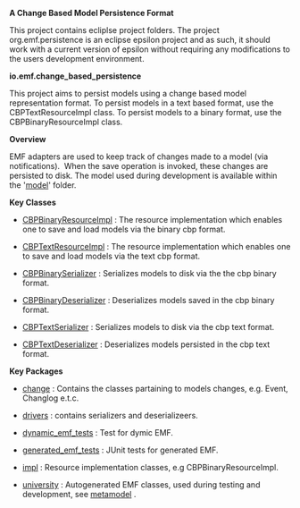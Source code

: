 <p><strong>A Change Based Model Persistence Format</strong></p>
<p>This project contains ecliplse project folders. The project org.emf.persistence is an eclipse epsilon project and as such, it should work with a current version of epsilon without requiring any modifications to the users development environment.</p>
<p><strong>io.emf.change_based_persistence</strong></p>
<p>This project aims to persist models using a change based model representation format. To persist models in a text based format, use the CBPTextResourceImpl class. To persist models to a binary format, use the CBPBinaryResourceImpl class.</p>
<p><strong>Overview</strong></p>
<p>EMF adapters are used to keep track of changes made to a model (via notifications). &nbsp;When the save operation is invoked, these changes are persisted to disk. The model used during development is available within the '<a href="https://github.com/ChilobeMwanza/EMFPersistence/tree/master/io.emf.change_based_persistence/model" target="_blank">model</a>' folder.</p>
<p><strong>Key Classes</strong></p>
<ul>
<li><a href="https://github.com/ChilobeMwanza/EMFPersistence/blob/master/io.emf.change_based_persistence/src/impl/CBPBinaryResourceImpl.java" target="_blank">CBPBinaryResourceImpl</a>&nbsp;: The resource implementation which enables one to save and load models via the binary cbp format.</li>
</ul>
<ul>
<li><a href="https://github.com/ChilobeMwanza/EMFPersistence/blob/master/io.emf.change_based_persistence/src/impl/CBPTextResourceImpl.java" target="_blank">CBPTextResourceImpl</a>&nbsp;: The resource implementation which enables one to save and load models via the text cbp format.</li>
</ul>
<ul>
<li><a href="https://github.com/ChilobeMwanza/EMFPersistence/blob/master/io.emf.change_based_persistence/src/drivers/CBPBinarySerializer.java" target="_blank">CBPBinarySerializer</a>&nbsp;: Serializes models to disk via the the cbp binary format.</li>
</ul>
<ul>
<li><a href="https://github.com/ChilobeMwanza/EMFPersistence/blob/master/io.emf.change_based_persistence/src/drivers/CBPBinaryDeserializer.java" target="_blank">CBPBinaryDeserializer</a>&nbsp;: Deserializes models saved in the cbp binary format.</li>
</ul>
<ul>
<li><a href="https://github.com/ChilobeMwanza/EMFPersistence/blob/master/io.emf.change_based_persistence/src/drivers/CBPTextSerializer.java" target="_blank">CBPTextSerializer</a>&nbsp;: Serializes models to disk via the cbp text format.</li>
</ul>
<ul>
<li><a href="https://github.com/ChilobeMwanza/EMFPersistence/blob/master/io.emf.change_based_persistence/src/drivers/CBPTextDeserializer.java" target="_blank">CBPTextDeserializer</a>&nbsp;: Deserializes models persisted in the cbp text format.</li>
</ul>
<p><strong>Key Packages</strong></p>
<ul>
<li><a href="https://github.com/ChilobeMwanza/EMFPersistence/tree/master/io.emf.change_based_persistence/src/change" target="_blank">change</a>&nbsp;: Contains the classes partaining to models changes, e.g. Event, Changlog e.t.c.&nbsp;</li>
</ul>
<ul>
<li><a href="https://github.com/ChilobeMwanza/EMFPersistence/tree/master/io.emf.change_based_persistence/src/drivers" target="_blank">drivers</a>&nbsp;: contains serializers and deserializeers.</li>
</ul>
<ul>
<li><a href="https://github.com/ChilobeMwanza/EMFPersistence/tree/master/io.emf.change_based_persistence/src/dynamic_emf_tests" target="_blank">dynamic_emf_tests</a>&nbsp;: Test for dymic EMF.</li>
</ul>
<ul>
<li><a href="https://github.com/ChilobeMwanza/EMFPersistence/tree/master/io.emf.change_based_persistence/src/generated_emf_tests" target="_blank">generated_emf_tests</a>&nbsp;: JUnit tests for generated EMF.</li>
</ul>
<ul>
<li><a href="https://github.com/ChilobeMwanza/EMFPersistence/tree/master/io.emf.change_based_persistence/src/impl" target="_blank">impl</a>&nbsp;: Resource implementation classes, e.g CBPBinaryResourceImpl.&nbsp;</li>
</ul>
<ul>
<li><a href="https://github.com/ChilobeMwanza/EMFPersistence/tree/master/io.emf.change_based_persistence/src/university" target="_blank">university</a>&nbsp;: Autogenerated EMF classes, used during testing and development, see&nbsp;<a href="https://github.com/ChilobeMwanza/EMFPersistence/blob/master/io.emf.change_based_persistence/model/university.emf" target="_blank">metamodel</a>&nbsp;.</li>
</ul>